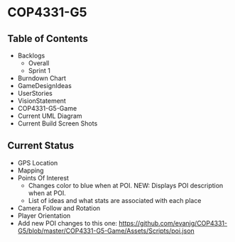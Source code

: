 # COP4331-G5
Table of Contents
---------------------

- Backlogs
  - Overall 
  - Sprint 1 
- Burndown Chart
- GameDesignIdeas
- UserStories
- VisionStatement
- COP4331-G5-Game
- Current UML Diagram
- Current Build Screen Shots

Current Status
---------------

- GPS Location 
- Mapping
- Points Of Interest
  - Changes color to blue when at POI. NEW: Displays POI description when at POI.
  - List of ideas and what stats are associated with each place
- Camera Follow and Rotation
- Player Orientation
- Add new POI changes to this one: https://github.com/evanjg/COP4331-G5/blob/master/COP4331-G5-Game/Assets/Scripts/poi.json
